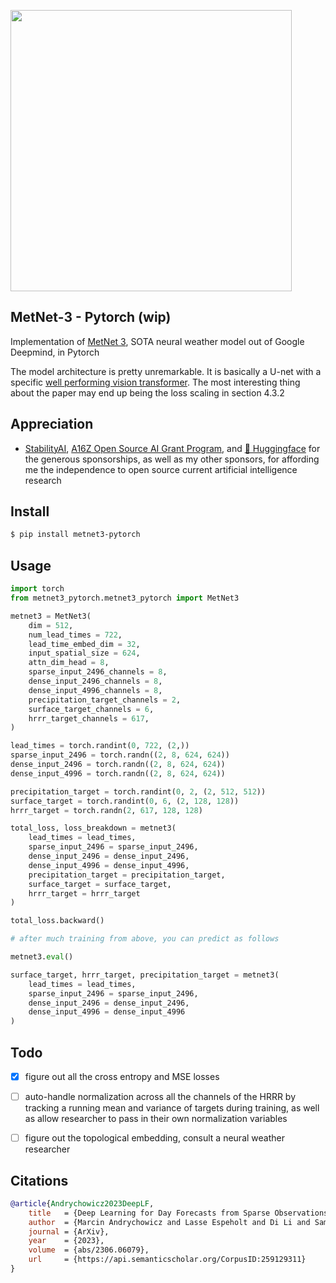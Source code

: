 <img src="./metnet3.png" width="450px"></img>

## MetNet-3 - Pytorch (wip)

Implementation of <a href="https://blog.research.google/2023/11/metnet-3-state-of-art-neural-weather.html">MetNet 3</a>, SOTA neural weather model out of Google Deepmind, in Pytorch

The model architecture is pretty unremarkable. It is basically a U-net with a specific <a href="https://arxiv.org/abs/2204.01697">well performing vision transformer</a>. The most interesting thing about the paper may end up being the loss scaling in section 4.3.2

## Appreciation

- <a href="https://stability.ai/">StabilityAI</a>, <a href="https://a16z.com/supporting-the-open-source-ai-community/">A16Z Open Source AI Grant Program</a>, and <a href="https://huggingface.co/">🤗 Huggingface</a> for the generous sponsorships, as well as my other sponsors, for affording me the independence to open source current artificial intelligence research

## Install

```bash
$ pip install metnet3-pytorch
```

## Usage

```python
import torch
from metnet3_pytorch.metnet3_pytorch import MetNet3

metnet3 = MetNet3(
    dim = 512,
    num_lead_times = 722,
    lead_time_embed_dim = 32,
    input_spatial_size = 624,
    attn_dim_head = 8,
    sparse_input_2496_channels = 8,
    dense_input_2496_channels = 8,
    dense_input_4996_channels = 8,
    precipitation_target_channels = 2,
    surface_target_channels = 6,
    hrrr_target_channels = 617,
)

lead_times = torch.randint(0, 722, (2,))
sparse_input_2496 = torch.randn((2, 8, 624, 624))
dense_input_2496 = torch.randn((2, 8, 624, 624))
dense_input_4996 = torch.randn((2, 8, 624, 624))

precipitation_target = torch.randint(0, 2, (2, 512, 512))
surface_target = torch.randint(0, 6, (2, 128, 128))
hrrr_target = torch.randn(2, 617, 128, 128)

total_loss, loss_breakdown = metnet3(
    lead_times = lead_times,
    sparse_input_2496 = sparse_input_2496,
    dense_input_2496 = dense_input_2496,
    dense_input_4996 = dense_input_4996,
    precipitation_target = precipitation_target,
    surface_target = surface_target,
    hrrr_target = hrrr_target
)

total_loss.backward()

# after much training from above, you can predict as follows

metnet3.eval()

surface_target, hrrr_target, precipitation_target = metnet3(
    lead_times = lead_times,
    sparse_input_2496 = sparse_input_2496,
    dense_input_2496 = dense_input_2496,
    dense_input_4996 = dense_input_4996
)

```

## Todo

- [x] figure out all the cross entropy and MSE losses

- [ ] auto-handle normalization across all the channels of the HRRR by tracking a running mean and variance of targets during training, as well as allow researcher to pass in their own normalization variables
- [ ] figure out the topological embedding, consult a neural weather researcher

## Citations

```bibtex
@article{Andrychowicz2023DeepLF,
    title   = {Deep Learning for Day Forecasts from Sparse Observations},
    author  = {Marcin Andrychowicz and Lasse Espeholt and Di Li and Samier Merchant and Alexander Merose and Fred Zyda and Shreya Agrawal and Nal Kalchbrenner},
    journal = {ArXiv},
    year    = {2023},
    volume  = {abs/2306.06079},
    url     = {https://api.semanticscholar.org/CorpusID:259129311}
}
```
